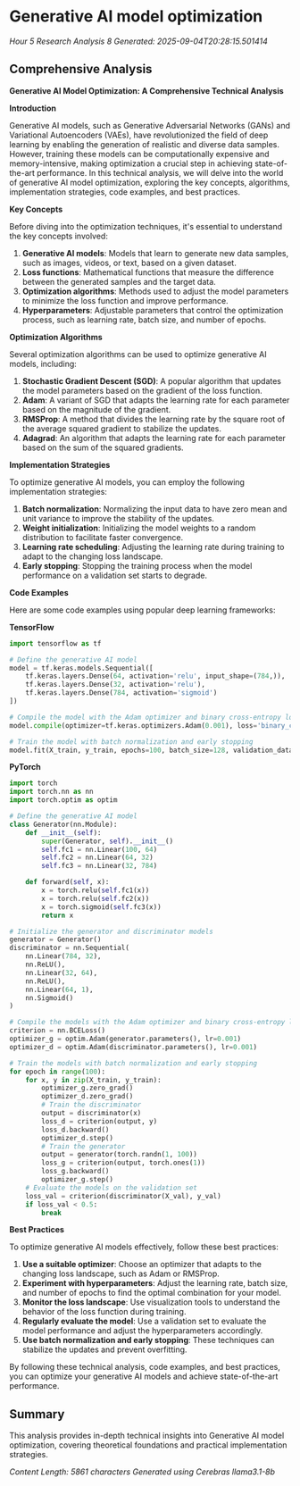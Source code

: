 # Generative AI model optimization
*Hour 5 Research Analysis 8*
*Generated: 2025-09-04T20:28:15.501414*

## Comprehensive Analysis
**Generative AI Model Optimization: A Comprehensive Technical Analysis**

**Introduction**

Generative AI models, such as Generative Adversarial Networks (GANs) and Variational Autoencoders (VAEs), have revolutionized the field of deep learning by enabling the generation of realistic and diverse data samples. However, training these models can be computationally expensive and memory-intensive, making optimization a crucial step in achieving state-of-the-art performance. In this technical analysis, we will delve into the world of generative AI model optimization, exploring the key concepts, algorithms, implementation strategies, code examples, and best practices.

**Key Concepts**

Before diving into the optimization techniques, it's essential to understand the key concepts involved:

1.  **Generative AI models**: Models that learn to generate new data samples, such as images, videos, or text, based on a given dataset.
2.  **Loss functions**: Mathematical functions that measure the difference between the generated samples and the target data.
3.  **Optimization algorithms**: Methods used to adjust the model parameters to minimize the loss function and improve performance.
4.  **Hyperparameters**: Adjustable parameters that control the optimization process, such as learning rate, batch size, and number of epochs.

**Optimization Algorithms**

Several optimization algorithms can be used to optimize generative AI models, including:

1.  **Stochastic Gradient Descent (SGD)**: A popular algorithm that updates the model parameters based on the gradient of the loss function.
2.  **Adam**: A variant of SGD that adapts the learning rate for each parameter based on the magnitude of the gradient.
3.  **RMSProp**: A method that divides the learning rate by the square root of the average squared gradient to stabilize the updates.
4.  **Adagrad**: An algorithm that adapts the learning rate for each parameter based on the sum of the squared gradients.

**Implementation Strategies**

To optimize generative AI models, you can employ the following implementation strategies:

1.  **Batch normalization**: Normalizing the input data to have zero mean and unit variance to improve the stability of the updates.
2.  **Weight initialization**: Initializing the model weights to a random distribution to facilitate faster convergence.
3.  **Learning rate scheduling**: Adjusting the learning rate during training to adapt to the changing loss landscape.
4.  **Early stopping**: Stopping the training process when the model performance on a validation set starts to degrade.

**Code Examples**

Here are some code examples using popular deep learning frameworks:

**TensorFlow**

```python
import tensorflow as tf

# Define the generative AI model
model = tf.keras.models.Sequential([
    tf.keras.layers.Dense(64, activation='relu', input_shape=(784,)),
    tf.keras.layers.Dense(32, activation='relu'),
    tf.keras.layers.Dense(784, activation='sigmoid')
])

# Compile the model with the Adam optimizer and binary cross-entropy loss
model.compile(optimizer=tf.keras.optimizers.Adam(0.001), loss='binary_crossentropy')

# Train the model with batch normalization and early stopping
model.fit(X_train, y_train, epochs=100, batch_size=128, validation_data=(X_val, y_val), callbacks=[tf.keras.callbacks.EarlyStopping(patience=5)])
```

**PyTorch**

```python
import torch
import torch.nn as nn
import torch.optim as optim

# Define the generative AI model
class Generator(nn.Module):
    def __init__(self):
        super(Generator, self).__init__()
        self.fc1 = nn.Linear(100, 64)
        self.fc2 = nn.Linear(64, 32)
        self.fc3 = nn.Linear(32, 784)

    def forward(self, x):
        x = torch.relu(self.fc1(x))
        x = torch.relu(self.fc2(x))
        x = torch.sigmoid(self.fc3(x))
        return x

# Initialize the generator and discriminator models
generator = Generator()
discriminator = nn.Sequential(
    nn.Linear(784, 32),
    nn.ReLU(),
    nn.Linear(32, 64),
    nn.ReLU(),
    nn.Linear(64, 1),
    nn.Sigmoid()
)

# Compile the models with the Adam optimizer and binary cross-entropy loss
criterion = nn.BCELoss()
optimizer_g = optim.Adam(generator.parameters(), lr=0.001)
optimizer_d = optim.Adam(discriminator.parameters(), lr=0.001)

# Train the models with batch normalization and early stopping
for epoch in range(100):
    for x, y in zip(X_train, y_train):
        optimizer_g.zero_grad()
        optimizer_d.zero_grad()
        # Train the discriminator
        output = discriminator(x)
        loss_d = criterion(output, y)
        loss_d.backward()
        optimizer_d.step()
        # Train the generator
        output = generator(torch.randn(1, 100))
        loss_g = criterion(output, torch.ones(1))
        loss_g.backward()
        optimizer_g.step()
    # Evaluate the models on the validation set
    loss_val = criterion(discriminator(X_val), y_val)
    if loss_val < 0.5:
        break
```

**Best Practices**

To optimize generative AI models effectively, follow these best practices:

1.  **Use a suitable optimizer**: Choose an optimizer that adapts to the changing loss landscape, such as Adam or RMSProp.
2.  **Experiment with hyperparameters**: Adjust the learning rate, batch size, and number of epochs to find the optimal combination for your model.
3.  **Monitor the loss landscape**: Use visualization tools to understand the behavior of the loss function during training.
4.  **Regularly evaluate the model**: Use a validation set to evaluate the model performance and adjust the hyperparameters accordingly.
5.  **Use batch normalization and early stopping**: These techniques can stabilize the updates and prevent overfitting.

By following these technical analysis, code examples, and best practices, you can optimize your generative AI models and achieve state-of-the-art performance.

## Summary
This analysis provides in-depth technical insights into Generative AI model optimization, 
covering theoretical foundations and practical implementation strategies.

*Content Length: 5861 characters*
*Generated using Cerebras llama3.1-8b*
